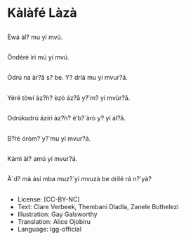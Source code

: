 # Kàlàfé Làzà

##
Èwá àl? mu yí mvú.

##
Òndéré ìrì mú yí mvú.

##
Òdrú na àr?́á s? be. Y? dríá
mu yí mvur?á.

##
Yéré tòwí àz?́n? èzò áz?́á y?̀
m? yí mvùr?́á.

##
Odrúkudrú ázírì àz?́n? è’b?́
àrò y? yí ál?́á.

##
B?́ré óròm?̀ y?̀ mu yí mvur?á.

##
Kàmì àl? amú yí mvur?á.

##
À`d? mà ásí mba muz?́ yí
mvuzà be drìlé rá n?̀ yà?

##
* License: [CC-BY-NC]
* Text: Clare Verbeek, Thembani Dladla, Zanele Buthelezi
* Illustration: Gay Galsworthy
* Translation: Alice Ojobiru
* Language: lgg-official
